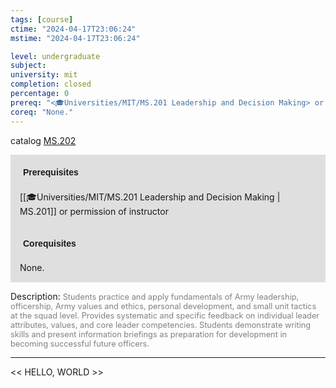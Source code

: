 ```yaml
---
tags: [course]
ctime: "2024-04-17T23:06:24"
mstime: "2024-04-17T23:06:24"

level: undergraduate
subject: 
university: mit
completion: closed
percentage: 0
prereq: "<🎓Universities/MIT/MS.201 Leadership and Decision Making> or permission of instructor"
coreq: "None."
---
```


catalog [MS.202](http://student.mit.edu/catalog/mMSa.html#MS.202)

<span style="display: block; padding: 15px; background-color: rgb(100, 100, 100, 0.2);"><font id="m_prereq4134_0" style="display: block; font-family: Arial, sans-serif; font-weight: bold; padding: 5px">Prerequisites</font><br><span id="prereq4134_0">[[🎓Universities/MIT/MS.201 Leadership and Decision Making | MS.201]] or permission of instructor</span></span>
<span style="display: block; padding: 15px; background-color: rgb(100, 100, 100, 0.2);"><font id="m_coreq4134_0" style="display: block; font-family: Arial, sans-serif; font-weight: bold; padding: 5px">Corequisites</font><br><span id="coreq4134_0">None.</span></span>

<font style="">Description:</font>
<font style="color: grey; font-size: 0.8rem;">Students practice and apply fundamentals of Army leadership, officership, Army values and ethics, personal development, and small unit tactics at the squad level. Provides systematic and specific feedback on individual leader attributes, values, and core leader competencies. Students demonstrate writing skills and present information briefings as preparation for development in becoming successful future officers.</font>



---

<< HELLO, WORLD >>
